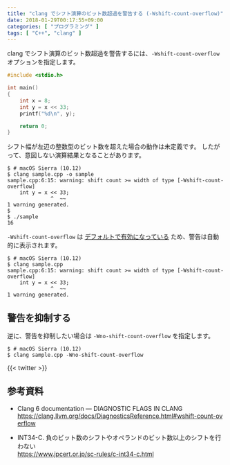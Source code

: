 ```yaml
---
title: "clang でシフト演算のビット数超過を警告する (-Wshift-count-overflow)"
date: 2018-01-29T00:17:55+09:00
categories: [ "プログラミング" ]
tags: [ "C++", "clang" ]
---
```


clang でシフト演算のビット数超過を警告するには、`-Wshift-count-overflow` オプションを指定します。

```cpp
#include <stdio.h>

int main()
{
    int x = 8;
    int y = x << 33;
    printf("%d\n", y);

    return 0;
}
```

シフト幅が左辺の整数型のビット数を超えた場合の動作は未定義です。
したがって、意図しない演算結果となることがあります。

```console
$ # macOS Sierra (10.12)
$ clang sample.cpp -o sample
sample.cpp:6:15: warning: shift count >= width of type [-Wshift-count-overflow]
    int y = x << 33;
              ^  ~~
1 warning generated.
$
$ ./sample
16
```

`-Wshift-count-overflow` は [デフォルトで有効になっている](https://clang.llvm.org/docs/DiagnosticsReference.html#wshift-count-overflow) ため、警告は自動的に表示されます。

```console
$ # macOS Sierra (10.12)
$ clang sample.cpp
sample.cpp:6:15: warning: shift count >= width of type [-Wshift-count-overflow]
    int y = x << 33;
              ^  ~~
1 warning generated.
```

## 警告を抑制する

逆に、警告を抑制したい場合は `-Wno-shift-count-overflow` を指定します。

```console
$ # macOS Sierra (10.12)
$ clang sample.cpp -Wno-shift-count-overflow
```

{{< twitter >}}

## 参考資料

- Clang 6 documentation &mdash; DIAGNOSTIC FLAGS IN CLANG<br />
  <span style="word-break: break-all;">
  https://clang.llvm.org/docs/DiagnosticsReference.html#wshift-count-overflow
  </span>

- INT34-C. 負のビット数のシフトやオペランドのビット数以上のシフトを行わない<br />
  <span style="word-break: break-all;">
  https://www.jpcert.or.jp/sc-rules/c-int34-c.html
  </span>
